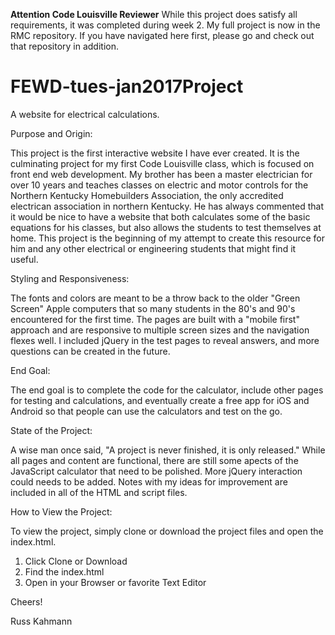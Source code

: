 **Attention Code Louisville Reviewer**
While this project does satisfy all requirements, it was completed during week 2.  My full project is now in the RMC repository.  If you have navigated here first, please go and check out that repository in addition.

# FEWD-tues-jan2017Project
A website for electrical calculations.

Purpose and Origin:

This project is the first interactive website I have ever created.  It is the culminating project for my first Code Louisville class, which is focused on front end web development.  My brother has been a master electrician for over 10 years and teaches classes on electric and motor controls for the Northern Kentucky Homebuilders Association, the only accredited electrican association in northern Kentucky.  He has always commented that it would be nice to have a website that both calculates some of the basic equations for his classes, but also allows the students to test themselves at home.  This project is the beginning of my attempt to create this resource for him and any other electrical or engineering students that might find it useful.

Styling and Responsiveness:

The fonts and colors are meant to be a throw back to the older "Green Screen" Apple computers that so many students in the 80's and 90's encountered for the first time.  The pages are built with a "mobile first" approach and are responsive to multiple screen sizes and the navigation flexes well.  I included jQuery in the test pages to reveal answers, and more questions can be created in the future.

End Goal:

The end goal is to complete the code for the calculator, include other pages for testing and calculations, and eventually create a free app for iOS and Android so that people can use the calculators and test on the go.

State of the Project:

A wise man once said, "A project is never finished, it is only released."  While all pages and content are functional, there are still some apects of the JavaScript calculator that need to be polished.  More jQuery interaction could needs to be added.  Notes with my ideas for improvement are included in all of the HTML and script files.

How to View the Project:

To view the project, simply clone or download the project files and open the index.html.

1. Click Clone or Download
2. Find the index.html
3. Open in your Browser or favorite Text Editor

Cheers!

Russ Kahmann
